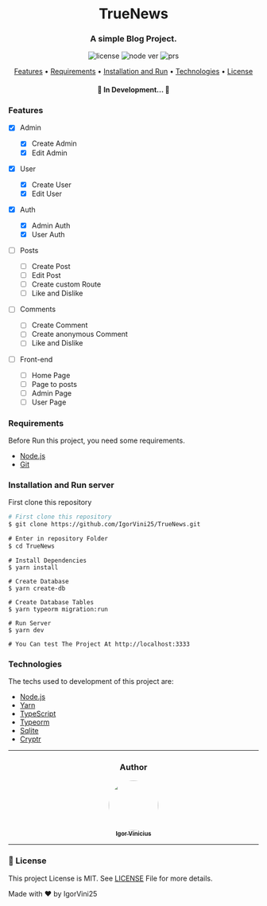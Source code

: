 <h1 align="center">TrueNews</h1>
<h3 align="center">A simple Blog Project.</h3>
<div align="center">

![license](https://img.shields.io/static/v1?label=license&message=MIT&color=blue)
![node ver](https://img.shields.io/static/v1?label=Node&message=14.18.1&color=blue)
![prs](https://img.shields.io/static/v1?label=PRs&message=welcome&color=green)

</div>

<p align="center">
 <a href="#features">Features</a> •
 <a href="#requirements">Requirements</a> • 
 <a href="#installation-and-run-server">Installation and Run</a> • 
 <a href="#technologies">Technologies</a> •
 <a href="#memo-license">License</a>
</p>

<h4 align="center"> 
	🚧 In Development...  🚧
</h4>

### Features

- [x] Admin

  - [x] Create Admin
  - [x] Edit Admin

- [x] User

  - [x] Create User
  - [x] Edit User

- [x] Auth

  - [x] Admin Auth
  - [x] User Auth

- [ ] Posts

  - [ ] Create Post
  - [ ] Edit Post
  - [ ] Create custom Route
  - [ ] Like and Dislike

- [ ] Comments

  - [ ] Create Comment
  - [ ] Create anonymous Comment
  - [ ] Like and Dislike

- [ ] Front-end
  - [ ] Home Page
  - [ ] Page to posts
  - [ ] Admin Page
  - [ ] User Page

### Requirements

Before Run this project, you need some requirements.

- [Node.js](https://nodejs.org/en/)
- [Git](https://git-scm.com)

### Installation and Run server

First clone this repository

```bash
# First clone this repository
$ git clone https://github.com/IgorVini25/TrueNews.git
```

```cmd
# Enter in repository Folder
$ cd TrueNews
```

```node
# Install Dependencies
$ yarn install

# Create Database
$ yarn create-db

# Create Database Tables
$ yarn typeorm migration:run

# Run Server
$ yarn dev

# You Can test The Project At http://localhost:3333
```

### Technologies

The techs used to development of this project are:

- [Node.js](https://nodejs.org/en/)
- [Yarn](https://yarnpkg.com/)
- [TypeScript](https://www.typescriptlang.org/)
- [Typeorm](https://typeorm.io/#/)
- [Sqlite](https://www.sqlite.org/index.html)
- [Cryptr](https://www.npmjs.com/package/cryptr)

---

<div align="center">
 <h3>Author</h3>
 <a href="https://github.com/IgorVini25">
  <img style="border-radius: 50%;" src="https://github.com/IgorVini25.png" width="100px;" alt=""/>
  <br />
  <sub><b>Igor Vinicius</b></sub>
 </a>
</div>

---

### :memo: License

This project License is MIT. See [LICENSE](LICENSE) File for more details.

Made with ♥ by IgorVini25
